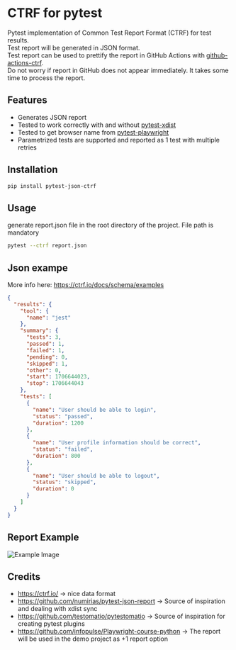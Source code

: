 # CTRF for pytest

Pytest implementation of Common Test Report Format (CTRF) for test results.  
Test report will be generated in JSON format.  
Test report can be used to prettify the report in GitHub Actions with [github-actions-ctrf](https://github.com/ctrf-io/github-actions-ctrf).  
Do not worry if report in GitHub does not appear immediately. It takes some time to process the report. 

## Features
- Generates JSON report
- Tested to work correctly with and without [pytest-xdist](https://pypi.org/project/pytest-xdist/)
- Tested to get browser name from [pytest-playwright](https://pypi.org/project/pytest-playwright/)
- Parametrized tests are supported and reported as 1 test with multiple retries

## Installation

```bash
pip install pytest-json-ctrf
```

## Usage

generate report.json file in the root directory of the project. File path is mandatory

```bash
pytest --ctrf report.json
```

## Json exampe

More info here: https://ctrf.io/docs/schema/examples

```json
{
  "results": {
    "tool": {
      "name": "jest"
    },
    "summary": {
      "tests": 3,
      "passed": 1,
      "failed": 1,
      "pending": 0,
      "skipped": 1,
      "other": 0,
      "start": 1706644023,
      "stop": 1706644043
    },
    "tests": [
      {
        "name": "User should be able to login",
        "status": "passed",
        "duration": 1200
      },
      {
        "name": "User profile information should be correct",
        "status": "failed",
        "duration": 800
      },
      {
        "name": "User should be able to logout",
        "status": "skipped",
        "duration": 0
      }
    ]
  }
}
```

## Report Example
![Example Image](./assets/report_example.png)

## Credits

- https://ctrf.io/ -> nice data format
- https://github.com/numirias/pytest-json-report -> Source of inspiration and dealing with xdist sync
- https://github.com/testomatio/pytestomatio -> Source of inspiration for creating pytest plugins
- https://github.com/infopulse/Playwright-course-python -> The report will be used in the demo project as +1 report option

